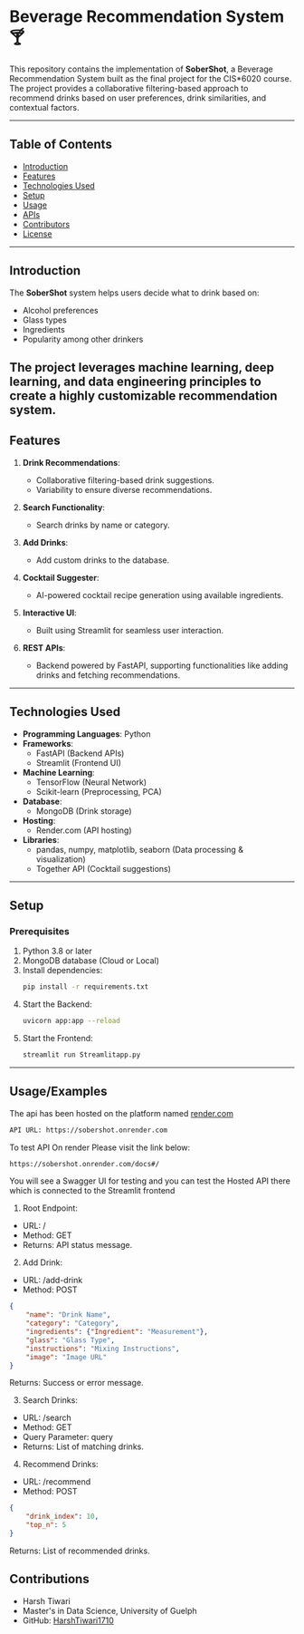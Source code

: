 
# Beverage Recommendation System 🍸

This repository contains the implementation of **SoberShot**, a Beverage Recommendation System built as the final project for the CIS*6020 course. The project provides a collaborative filtering-based approach to recommend drinks based on user preferences, drink similarities, and contextual factors.

---

## Table of Contents
- [Introduction](#introduction)
- [Features](#features)
- [Technologies Used](#technologies-used)
- [Setup](#setup)
- [Usage](#usage)
- [APIs](#apis)
- [Contributors](#contributors)
- [License](#license)

---

## Introduction
The **SoberShot** system helps users decide what to drink based on:
- Alcohol preferences
- Glass types
- Ingredients
- Popularity among other drinkers

The project leverages machine learning, deep learning, and data engineering principles to create a highly customizable recommendation system.
---

## Features
1. **Drink Recommendations**:
   - Collaborative filtering-based drink suggestions.
   - Variability to ensure diverse recommendations.

2. **Search Functionality**:
   - Search drinks by name or category.

3. **Add Drinks**:
   - Add custom drinks to the database.

4. **Cocktail Suggester**:
   - AI-powered cocktail recipe generation using available ingredients.

5. **Interactive UI**:
   - Built using Streamlit for seamless user interaction.

6. **REST APIs**:
   - Backend powered by FastAPI, supporting functionalities like adding drinks and fetching recommendations.

---

## Technologies Used
- **Programming Languages**: Python
- **Frameworks**:
  - FastAPI (Backend APIs)
  - Streamlit (Frontend UI)
- **Machine Learning**:
  - TensorFlow (Neural Network)
  - Scikit-learn (Preprocessing, PCA)
- **Database**:
  - MongoDB (Drink storage)
- **Hosting**:
  - Render.com (API hosting)
- **Libraries**:
  - pandas, numpy, matplotlib, seaborn (Data processing & visualization)
  - Together API (Cocktail suggestions)

---

## Setup

### Prerequisites
1. Python 3.8 or later
2. MongoDB database (Cloud or Local)
3. Install dependencies:
   ```bash
   pip install -r requirements.txt
   ```
4. Start the Backend:
    ```bash
    uvicorn app:app --reload
    ```
5. Start the Frontend:
    ```bash
    streamlit run Streamlitapp.py
    ```
---




## Usage/Examples

The api has been hosted on the platform named [render.com](https://render.com/)

```bash
API URL: https://sobershot.onrender.com
```
To test API On render Please visit the link below:
```bash
https://sobershot.onrender.com/docs#/
```
You will see a Swagger UI for testing and you can test the Hosted API there which is connected to the Streamlit frontend

1. Root Endpoint:

- URL: /
- Method: GET
- Returns: API status message.
2. Add Drink:
- URL: /add-drink
- Method: POST
``` json
{
    "name": "Drink Name",
    "category": "Category",
    "ingredients": {"Ingredient": "Measurement"},
    "glass": "Glass Type",
    "instructions": "Mixing Instructions",
    "image": "Image URL"
}
```
Returns: Success or error message.

3. Search Drinks:
- URL: /search
- Method: GET
- Query Parameter: query
- Returns: List of matching drinks.
4. Recommend Drinks:
- URL: /recommend
- Method: POST
``` json
{
    "drink_index": 10,
    "top_n": 5
}
```
Returns: List of recommended drinks.

## Contributions
- Harsh Tiwari
- Master's in Data Science, University of Guelph
- GitHub: [HarshTiwari1710](https://github.com/HarshTiwari1710)